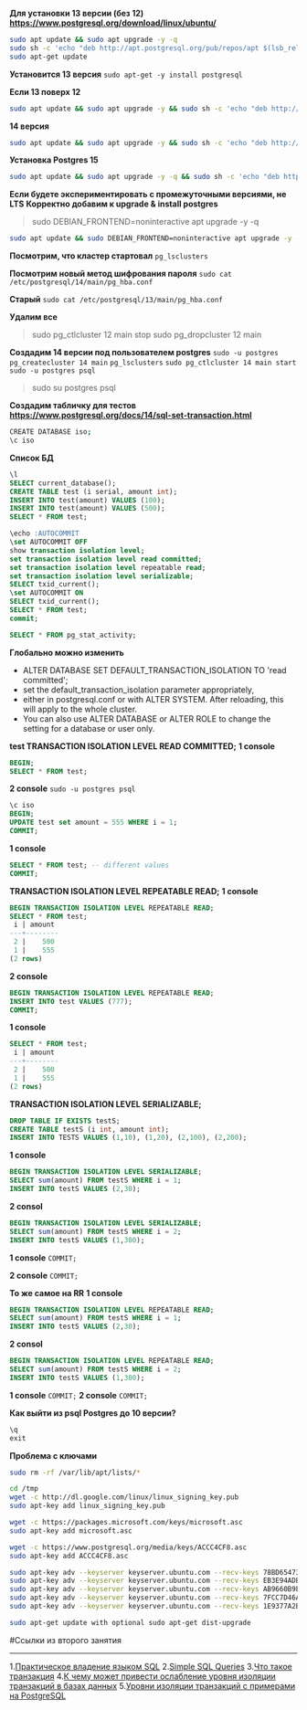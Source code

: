 **Для установки 13 версии (без 12)**
**https://www.postgresql.org/download/linux/ubuntu/**
```bash
sudo apt update && sudo apt upgrade -y -q
sudo sh -c 'echo "deb http://apt.postgresql.org/pub/repos/apt $(lsb_release -cs)-pgdg main" > /etc/apt/sources.list.d/pgdg.list' && wget --quiet -O - https://www.postgresql.org/media/keys/ACCC4CF8.asc | sudo apt-key add -
sudo apt-get update
```
**Установится 13 версия**
`sudo apt-get -y install postgresql`

**Если 13 поверх 12**
```bash
sudo apt update && sudo apt upgrade -y && sudo sh -c 'echo "deb http://apt.postgresql.org/pub/repos/apt $(lsb_release -cs)-pgdg main" > /etc/apt/sources.list.d/pgdg.list' && wget --quiet -O - https://www.postgresql.org/media/keys/ACCC4CF8.asc | sudo apt-key add - && sudo apt-get update && sudo apt-get -y install postgresql-13
```
**14 версия**
```bash
sudo apt update && sudo apt upgrade -y && sudo sh -c 'echo "deb http://apt.postgresql.org/pub/repos/apt $(lsb_release -cs)-pgdg main" > /etc/apt/sources.list.d/pgdg.list' && wget --quiet -O - https://www.postgresql.org/media/keys/ACCC4CF8.asc | sudo apt-key add - && sudo apt-get update && sudo apt-get -y install postgresql-14
```
**Установка Postgres 15**
```bash
sudo apt update && sudo apt upgrade -y -q && sudo sh -c 'echo "deb http://apt.postgresql.org/pub/repos/apt $(lsb_release -cs)-pgdg main" > /etc/apt/sources.list.d/pgdg.list' && wget --quiet -O - https://www.postgresql.org/media/keys/ACCC4CF8.asc | sudo apt-key add - && sudo apt-get update && sudo apt -y install postgresql-15
```
**Если будете экспериментировать с промежуточными версиями, не LTS**
**Корректно добавим к upgrade & install postgres**
>sudo DEBIAN_FRONTEND=noninteractive apt upgrade -y -q
```bash
sudo apt update && sudo DEBIAN_FRONTEND=noninteractive apt upgrade -y -q && sudo sh -c 'echo "deb http://apt.postgresql.org/pub/repos/apt $(lsb_release -cs)-pgdg main" > /etc/apt/sources.list.d/pgdg.list' && wget --quiet -O - https://www.postgresql.org/media/keys/ACCC4CF8.asc | sudo apt-key add - && sudo apt-get update && sudo DEBIAN_FRONTEND=noninteractive apt -y install postgresql-14
```
**Посмотрим, что кластер стартовал**
`pg_lsclusters`

**Посмотрим новый метод шифрования пароля**
`sudo cat /etc/postgresql/14/main/pg_hba.conf`

**Cтарый**
`sudo cat /etc/postgresql/13/main/pg_hba.conf`

**Удалим все**
>sudo pg_ctlcluster 12 main stop
>sudo pg_dropcluster 12 main

**Создадим 14 версии под пользователем postgres**
`sudo -u postgres pg_createcluster 14 main`
`pg_lsclusters`
`sudo pg_ctlcluster 14 main start`
`sudo -u postgres psql`
>sudo su postgres
>psql

**Создадим табличку для тестов**
**https://www.postgresql.org/docs/14/sql-set-transaction.html**
```bash
CREATE DATABASE iso;
\c iso
```
**Список БД**
```sql
\l
SELECT current_database();
CREATE TABLE test (i serial, amount int);
INSERT INTO test(amount) VALUES (100);
INSERT INTO test(amount) VALUES (500);
SELECT * FROM test;

\echo :AUTOCOMMIT
\set AUTOCOMMIT OFF
show transaction isolation level;
set transaction isolation level read committed;
set transaction isolation level repeatable read;
set transaction isolation level serializable;
SELECT txid_current();
\set AUTOCOMMIT ON
SELECT txid_current();
SELECT * FROM test;
commit;

SELECT * FROM pg_stat_activity;
```
**Глобально можно изменить**
  - ALTER DATABASE <db name> SET DEFAULT_TRANSACTION_ISOLATION TO 'read committed';
  - set the default_transaction_isolation parameter appropriately, 
  - either in postgresql.conf or with ALTER SYSTEM. After reloading, this will apply to the whole cluster.
  - You can also use ALTER DATABASE or ALTER ROLE to change the setting for a database or user only.


**test TRANSACTION ISOLATION LEVEL READ COMMITTED;**
**1 console**
```sql
BEGIN;
SELECT * FROM test;
```
**2 console**
`sudo -u postgres psql`
```sql
\c iso
BEGIN;
UPDATE test set amount = 555 WHERE i = 1;
COMMIT;
```
**1 console**
```sql
SELECT * FROM test; -- different values
COMMIT;
```

**TRANSACTION ISOLATION LEVEL REPEATABLE READ;**
**1 console**
```sql
BEGIN TRANSACTION ISOLATION LEVEL REPEATABLE READ;
SELECT * FROM test;
 i | amount
---+--------
 2 |    500
 1 |    555
(2 rows)
```
**2 console**
```sql
BEGIN TRANSACTION ISOLATION LEVEL REPEATABLE READ;
INSERT INTO test VALUES (777);
COMMIT;
```
**1 console**
```sql
SELECT * FROM test;
 i | amount
---+--------
 2 |    500
 1 |    555
(2 rows)
```
**TRANSACTION ISOLATION LEVEL SERIALIZABLE;**
```sql
DROP TABLE IF EXISTS testS;
CREATE TABLE testS (i int, amount int);
INSERT INTO TESTS VALUES (1,10), (1,20), (2,100), (2,200); 
```
**1 console**
```sql
BEGIN TRANSACTION ISOLATION LEVEL SERIALIZABLE;
SELECT sum(amount) FROM testS WHERE i = 1;
INSERT INTO testS VALUES (2,30);
```
**2 consol**
```sql
BEGIN TRANSACTION ISOLATION LEVEL SERIALIZABLE;
SELECT sum(amount) FROM testS WHERE i = 2;
INSERT INTO testS VALUES (1,300);
```
**1 console**
`COMMIT;`

**2 console**
`COMMIT;`


**То же самое на RR**
**1 console**
```sql
BEGIN TRANSACTION ISOLATION LEVEL REPEATABLE READ;
SELECT sum(amount) FROM testS WHERE i = 1;
INSERT INTO testS VALUES (2,30);
```
**2 consol**
```sql
BEGIN TRANSACTION ISOLATION LEVEL REPEATABLE READ;
SELECT sum(amount) FROM testS WHERE i = 2;
INSERT INTO testS VALUES (1,300);
```
**1 console**
`COMMIT;`
**2 console**
`COMMIT;`


**Как выйти из psql Postgres до 10 версии?**
```sql
\q
exit
```

**Проблема с ключами**
```bash
sudo rm -rf /var/lib/apt/lists/*

cd /tmp
wget -c http://dl.google.com/linux/linux_signing_key.pub
sudo apt-key add linux_signing_key.pub

wget -c https://packages.microsoft.com/keys/microsoft.asc
sudo apt-key add microsoft.asc

wget -c https://www.postgresql.org/media/keys/ACCC4CF8.asc
sudo apt-key add ACCC4CF8.asc

sudo apt-key adv --keyserver keyserver.ubuntu.com --recv-keys 78BD65473CB3BD13
sudo apt-key adv --keyserver keyserver.ubuntu.com --recv-keys EB3E94ADBE1229CF
sudo apt-key adv --keyserver keyserver.ubuntu.com --recv-keys AB9660B9EB2CC88B
sudo apt-key adv --keyserver keyserver.ubuntu.com --recv-keys 7FCC7D46ACCC4CF8
sudo apt-key adv --keyserver keyserver.ubuntu.com --recv-keys 1E9377A2BA9EF27F

sudo apt-get update with optional sudo apt-get dist-upgrade
```

#Ссылки из второго занятия
___
1.[Практическое владение языком SQL](https://sql-ex.ru/ "Практическое владение языком SQL")
2.[Simple SQL Queries](https://pgexercises.com/questions/basic/ "Simple SQL Queries")
3.[Что такое транзакция](https://habr.com/ru/articles/537594/ "Что такое транзакция")
4.[К чему может привести ослабление уровня изоляции транзакций в базах данных](https://habr.com/ru/companies/otus/articles/501294/ "К чему может привести ослабление уровня изоляции транзакций в базах данных")
5.[Уровни изоляции транзакций с примерами на PostgreSQL](https://habr.com/ru/articles/317884/ "Уровни изоляции транзакций с примерами на PostgreSQL")